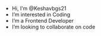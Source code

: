 -  Hi, I’m @Keshavbgs21
-  I’m interested in Coding
-  I’m a Frontend Developer
-  I’m looking to collaborate on code


<!---
Keshavbgs21/Keshavbgs21 is a ✨ special ✨ repository because its `README.md` (this file) appears on your GitHub profile.
You can click the Preview link to take a look at your changes.
--->
